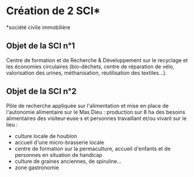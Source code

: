 # Création de 2 SCI*

*société civile immobilière

## Objet de la SCI n°1

Centre de formation et de Recherche & Développement sur le recyclage et les économies circulaires (bio-déchets, centre de réparation de vélo, valorisation des urines, méthanisation, réutilisation des textiles...).

## Objet de la SCI n°2

Pôle de recherche appliquée sur l'alimentation et mise en place de l'autonomie alimentaire sur le Mas Dieu : production sur 8 ha des besoins alimentaires des visiteur·euse·s et personnes travaillant et/ou vivant sur le lieu :

- culture locale de houblon
- accueil d'une micro-brasserie locale
- centre de formation sur la permaculture, accueil d'enfants et de personnes en situation de handicap
- culture de graines anciennes, de spiruline...
- zone gastronomie 

